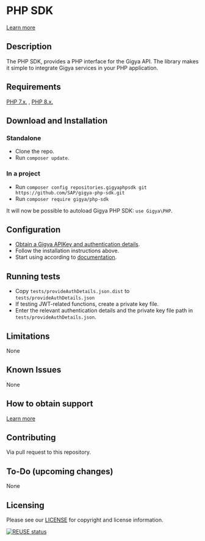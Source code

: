# PHP SDK  
[Learn more](https://help.sap.com/viewer/8b8d6fffe113457094a17701f63e3d6a/GIGYA/en-US/4168a6ba70b21014bbc5a10ce4041860.html)

## Description
The PHP SDK, provides a PHP interface for the Gigya API. 
The library makes it simple to integrate Gigya services in your PHP application.

## Requirements
[PHP 7.x.](https://www.php.net/downloads) , [PHP 8.x.](https://www.php.net/downloads)

## Download and Installation
### Standalone
* Clone the repo.
* Run `composer update`.
### In a project
* Run `composer config repositories.gigyaphpsdk git https://github.com/SAP/gigya-php-sdk.git`
* Run `composer require gigya/php-sdk`

It will now be possible to autoload Gigya PHP SDK: `use Gigya\PHP`.

## Configuration
* [Obtain a Gigya APIKey and authentication details](https://developers.gigya.com/display/GD/PHP#PHP-ObtainingGigya'sAPIKeyandSecretkey).
* Follow the installation instructions above.
* Start using according to [documentation](https://developers.gigya.com/display/GD/PHP).


## Running tests
* Copy `tests/provideAuthDetails.json.dist` to `tests/provideAuthDetails.json`
* If testing JWT-related functions, create a private key file.
* Enter the relevant authentication details and the private key file path in `tests/provideAuthDetails.json`.

## Limitations
None

## Known Issues
None

## How to obtain support
[Learn more](https://help.sap.com/viewer/8b8d6fffe113457094a17701f63e3d6a/GIGYA/en-US/4167e8a470b21014bbc5a10ce4041860.html)


## Contributing
Via pull request to this repository.

## To-Do (upcoming changes)
None

## Licensing
Please see our [LICENSE](https://github.com/SAP/gigya-php-sdk/blob/main/LICENSE.txt) for copyright and license information.

[![REUSE status](https://api.reuse.software/badge/github.com/SAP/gigya-php-sdk)](https://api.reuse.software/info/github.com/SAP/gigya-php-sdk)

